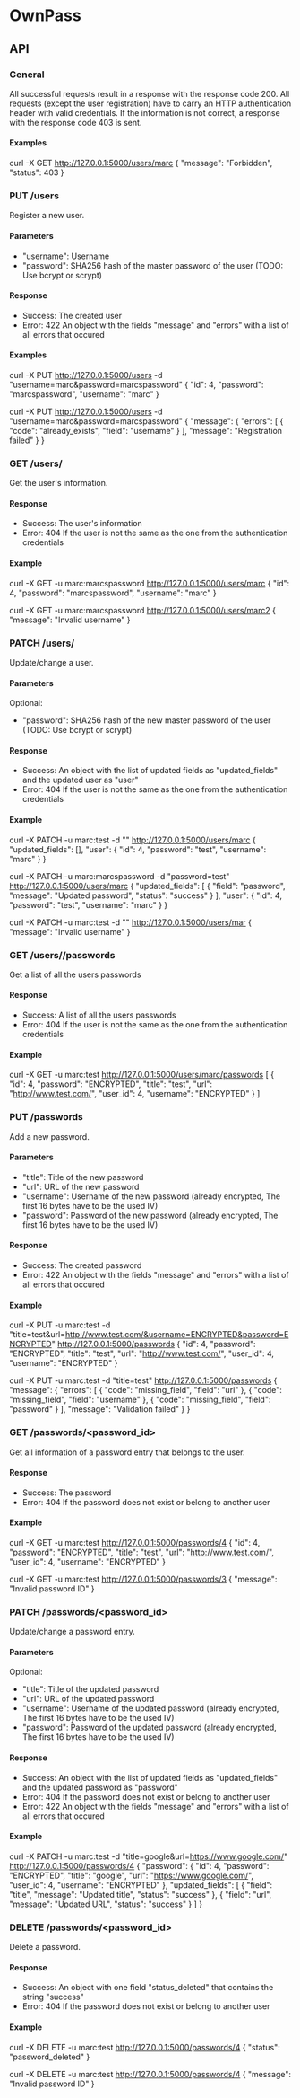 # OwnPass #

## API ##
### General ###
All successful requests result in a response with the response code 200.
All requests (except the user registration) have to carry an HTTP authentication header with valid credentials.
If the information is not correct, a response with the response code 403 is sent.


#### Examples ####
curl -X GET http://127.0.0.1:5000/users/marc
{
    "message": "Forbidden",
    "status": 403
}

### PUT /users ###
Register a new user.

#### Parameters ####
* "username": Username
* "password": SHA256 hash of the master password of the user (TODO: Use bcrypt or scrypt)

#### Response ####
* Success: The created user
* Error: 422 An object with the fields "message" and "errors" with a list of all errors that occured

#### Examples ####
curl -X PUT http://127.0.0.1:5000/users -d "username=marc&password=marcspassword"
{
    "id": 4,
    "password": "marcspassword",
    "username": "marc"
}

curl -X PUT http://127.0.0.1:5000/users -d "username=marc&password=marcspassword"
{
    "message": {
        "errors": [
            {
                "code": "already_exists",
                "field": "username"
            }
        ],
        "message": "Registration failed"
    }
}


### GET /users/<username> ###
Get the user's information.

#### Response ####
* Success: The user's information
* Error: 404 If the user is not the same as the one from the authentication credentials

#### Example ####
curl -X GET -u marc:marcspassword http://127.0.0.1:5000/users/marc
{
    "id": 4,
    "password": "marcspassword",
    "username": "marc"
}

curl -X GET -u marc:marcspassword http://127.0.0.1:5000/users/marc2
{
    "message": "Invalid username"
}


### PATCH /users/<username>
Update/change a user.

#### Parameters ####
Optional:
* "password": SHA256 hash of the new master password of the user (TODO: Use bcrypt or scrypt)

#### Response ####
* Success: An object with the list of updated fields as "updated_fields" and the updated user as "user"
* Error: 404 If the user is not the same as the one from the authentication credentials

#### Example ####
curl -X PATCH -u marc:test -d "" http://127.0.0.1:5000/users/marc
{
    "updated_fields": [],
    "user": {
        "id": 4,
        "password": "test",
        "username": "marc"
    }
}

curl -X PATCH -u marc:marcspassword -d "password=test" http://127.0.0.1:5000/users/marc
{
    "updated_fields": [
        {
            "field": "password",
            "message": "Updated password",
            "status": "success"
        }
    ],
    "user": {
        "id": 4,
        "password": "test",
        "username": "marc"
    }
}

curl -X PATCH -u marc:test -d "" http://127.0.0.1:5000/users/mar
{
    "message": "Invalid username"
}


### GET /users/<username>/passwords
Get a list of all the users passwords

#### Response ####
* Success: A list of all the users passwords
* Error: 404 If the user is not the same as the one from the authentication credentials

#### Example ####
curl -X GET -u marc:test http://127.0.0.1:5000/users/marc/passwords
[
    {
        "id": 4,
        "password": "ENCRYPTED",
        "title": "test",
        "url": "http://www.test.com/",
        "user_id": 4,
        "username": "ENCRYPTED"
    }
]


### PUT /passwords ###
Add a new password.

#### Parameters ####
* "title": Title of the new password
* "url": URL of the new password
* "username": Username of the new password (already encrypted, The first 16 bytes have to be the used IV)
* "password": Password of the new password (already encrypted, The first 16 bytes have to be the used IV)

#### Response ####
* Success: The created password
* Error: 422 An object with the fields "message" and "errors" with a list of all errors that occured

#### Example ####
curl -X PUT -u marc:test -d "title=test&url=http://www.test.com/&username=ENCRYPTED&password=ENCRYPTED" http://127.0.0.1:5000/passwords
{
    "id": 4,
    "password": "ENCRYPTED",
    "title": "test",
    "url": "http://www.test.com/",
    "user_id": 4,
    "username": "ENCRYPTED"
}

curl -X PUT -u marc:test -d "title=test" http://127.0.0.1:5000/passwords
{
    "message": {
        "errors": [
            {
                "code": "missing_field",
                "field": "url"
            },
            {
                "code": "missing_field",
                "field": "username"
            },
            {
                "code": "missing_field",
                "field": "password"
            }
        ],
        "message": "Validation failed"
    }
}



### GET /passwords/<password_id> ###
Get all information of a password entry that belongs to the user.

#### Response ####
* Success: The password
* Error: 404 If the password does not exist or belong to another user

#### Example ####
curl -X GET -u marc:test http://127.0.0.1:5000/passwords/4
{
    "id": 4,
    "password": "ENCRYPTED",
    "title": "test",
    "url": "http://www.test.com/",
    "user_id": 4,
    "username": "ENCRYPTED"
}

curl -X GET -u marc:test http://127.0.0.1:5000/passwords/3
{
    "message": "Invalid password ID"
}


### PATCH /passwords/<password_id> ###
Update/change a password entry.

#### Parameters ####
Optional:
* "title": Title of the updated password
* "url": URL of the updated password
* "username": Username of the updated password (already encrypted, The first 16 bytes have to be the used IV)
* "password": Password of the updated password (already encrypted, The first 16 bytes have to be the used IV)

#### Response ####
* Success: An object with the list of updated fields as "updated_fields" and the updated password as "password"
* Error: 404 If the password does not exist or belong to another user
* Error: 422 An object with the fields "message" and "errors" with a list of all errors that occured

#### Example ####
curl -X PATCH -u marc:test -d "title=google&url=https://www.google.com/" http://127.0.0.1:5000/passwords/4
{
    "password": {
        "id": 4,
        "password": "ENCRYPTED",
        "title": "google",
        "url": "https://www.google.com/",
        "user_id": 4,
        "username": "ENCRYPTED"
    },
    "updated_fields": [
        {
            "field": "title",
            "message": "Updated title",
            "status": "success"
        },
        {
            "field": "url",
            "message": "Updated URL",
            "status": "success"
        }
    ]
}


### DELETE /passwords/<password_id> ###
Delete a password.

#### Response ####
* Success: An object with one field "status_deleted" that contains the string "success"
* Error: 404 If the password does not exist or belong to another user

#### Example ####
curl -X DELETE -u marc:test http://127.0.0.1:5000/passwords/4
{
    "status": "password_deleted"
}

curl -X DELETE -u marc:test http://127.0.0.1:5000/passwords/4
{
    "message": "Invalid password ID"
}
